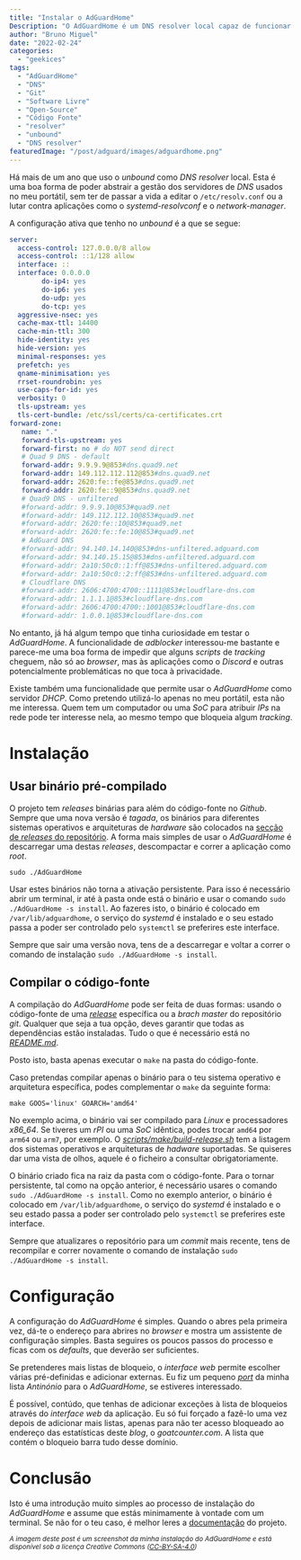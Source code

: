 ```yaml
---
title: "Instalar o AdGuardHome"
Description: "O AdGuardHome é um DNS resolver local capaz de funcionar também como adblocker e servidor DHCP"
author: "Bruno Miguel"
date: "2022-02-24"
categories: 
  - "geekices"
tags:
  - "AdGuardHome"
  - "DNS"
  - "Git"
  - "Software Livre"
  - "Open-Source"
  - "Código Fonte"
  - "resolver"
  - "unbound"
  - "DNS resolver"
featuredImage: "/post/adguard/images/adguardhome.png"
---
```


Há mais de um ano que uso o _unbound_ como _DNS resolver_ local. Esta é uma boa forma de poder abstrair a gestão dos servidores de _DNS_ usados no meu portátil, sem ter de passar a vida a editar o `/etc/resolv.conf` ou a lutar contra aplicações como o _systemd-resolvconf_ e o _network-manager_.

A configuração ativa que tenho no _unbound_ é a que se segue:

```yaml
server:
  access-control: 127.0.0.0/8 allow
  access-control: ::1/128 allow
  interface: ::
  interface: 0.0.0.0
        do-ip4: yes
        do-ip6: yes
        do-udp: yes
        do-tcp: yes
  aggressive-nsec: yes
  cache-max-ttl: 14400
  cache-min-ttl: 300
  hide-identity: yes
  hide-version: yes
  minimal-responses: yes
  prefetch: yes
  qname-minimisation: yes
  rrset-roundrobin: yes
  use-caps-for-id: yes
  verbosity: 0
  tls-upstream: yes
  tls-cert-bundle: /etc/ssl/certs/ca-certificates.crt
forward-zone:
   name: "."
   forward-tls-upstream: yes
   forward-first: no # do NOT send direct
   # Quad 9 DNS - default
   forward-addr: 9.9.9.9@853#dns.quad9.net
   forward-addr: 149.112.112.112@853#dns.quad9.net
   forward-addr: 2620:fe::fe@853#dns.quad9.net
   forward-addr: 2620:fe::9@853#dns.quad9.net
   # Quad9 DNS - unfiltered
   #forward-addr: 9.9.9.10@853#quad9.net
   #forward-addr: 149.112.112.10@853#quad9.net
   #forward-addr: 2620:fe::10@853#quad9.net
   #forward-addr: 2620:fe::fe:10@853#quad9.net
   # AdGuard DNS
   #forward-addr: 94.140.14.140@853#dns-unfiltered.adguard.com
   #forward-addr: 94.140.15.15@853#dns-unfiltered.adguard.com
   #forward-addr: 2a10:50c0::1:ff@853#dns-unfiltered.adguard.com
   #forward-addr: 2a10:50c0::2:ff@853#dns-unfiltered.adguard.com
   # Cloudflare DNS
   #forward-addr: 2606:4700:4700::1111@853#cloudflare-dns.com
   #forward-addr: 1.1.1.1@853#cloudflare-dns.com
   #forward-addr: 2606:4700:4700::1001@853#cloudflare-dns.com
   #forward-addr: 1.0.0.1@853#cloudflare-dns.com
```

No entanto, já há algum tempo que tinha curiosidade em testar o _AdGuardHome_. A funcionalidade de _adblocker_ interessou-me bastante e parece-me uma boa forma de impedir que alguns _scripts_ de _tracking_ cheguem, não só ao *browser*, mas às aplicações como o *Discord* e outras potencialmente problemáticas no que toca à privacidade.

Existe também uma funcionalidade que permite usar o _AdGuardHome_ como servidor *DHCP*. Como pretendo utilizá-lo apenas no meu portátil, esta não me interessa. Quem tem um computador ou uma _SoC_ para atribuir *IPs* na rede pode ter interesse nela, ao mesmo tempo que bloqueia algum _tracking_.

# Instalação

## Usar binário pré-compilado

O projeto tem *releases* binárias para além do código-fonte no _Github_. Sempre que uma nova versão é _tagada_, os binários para diferentes sistemas operativos e arquiteturas de _hardware_ são colocados na [secção de _releases_ do repositório](https://github.com/AdguardTeam/AdGuardHome/releases). A forma mais simples de usar o _AdGuardHome_ é descarregar uma destas _releases_, descompactar e correr a aplicação como _root_.

```shell
sudo ./AdGuardHome
```

Usar estes binários não torna a ativação persistente. Para isso é necessário abrir um terminal, ir até à pasta onde está o binário e usar o comando `sudo ./AdGuardHome -s install`. Ao fazeres isto, o binário é colocado em `/var/lib/adguardhome`, o serviço do _systemd_ é instalado e o seu estado passa a poder ser controlado pelo `systemctl` se preferires este interface.

Sempre que sair uma versão nova, tens de a descarregar e voltar a correr o comando de instalação `sudo ./AdGuardHome -s install`.

## Compilar o código-fonte

A compilação do _AdGuardHome_ pode ser feita de duas formas: usando o código-fonte de uma *[release](https://github.com/AdguardTeam/AdGuardHome/releases)* específica ou a *brach master* do repositório *git*. Qualquer que seja a tua opção, deves garantir que todas as dependências estão instaladas. Tudo o que é necessário está no [_README.md_](https://github.com/AdguardTeam/AdGuardHome#how-to-build).

Posto isto, basta apenas executar o `make` na pasta do código-fonte.

Caso pretendas compilar apenas o binário para o teu sistema operativo e arquitetura específica, podes complementar o `make` da seguinte forma:

```shell
make GOOS='linux' GOARCH='amd64'
```

No exemplo acima, o binário vai ser compilado para *Linux* e processadores _x86_64_. Se tiveres um *rPI* ou uma _SoC_ idêntica, podes trocar `amd64` por `arm64` ou `arm7`, por exemplo. O _[scripts/make/build-release.sh](scripts/make/build-release.sh)_ tem a listagem dos sistemas operativos e arquiteturas de _hadware_ suportadas. Se quiseres dar uma vista de olhos, aquele é o ficheiro a consultar obrigatoriamente.

O binário criado fica na raiz da pasta com o código-fonte. Para o tornar persistente, tal como na opção anterior, é necessário usares o comando `sudo ./AdGuardHome -s install`. Como no exemplo anterior, o binário é colocado em `/var/lib/adguardhome`, o serviço do _systemd_ é instalado e o seu estado passa a poder ser controlado pelo `systemctl` se preferires este interface.

Sempre que atualizares o repositório para um _commit_ mais recente, tens de recompilar e correr novamente o comando de instalação `sudo ./AdGuardHome -s install`.

# Configuração

A configuração do _AdGuardHome_ é simples. Quando o abres pela primeira vez, dá-te o endereço para abrires no *browser* e mostra um assistente de configuração simples. Basta seguires os poucos passos do processo e ficas com os *defaults*, que deverão ser suficientes.

Se pretenderes mais listas de bloqueio, o *interface web* permite escolher várias pré-definidas e adicionar externas. Eu fiz um pequeno *[port](https://raw.githubusercontent.com/brunomiguel/antinonio/master/antinonio-adguard.txt)* da minha lista *Antinónio* para o *AdGuardHome*, se estiveres interessado.

É possível, contúdo, que tenhas de adicionar exceções à lista de bloqueios através do _interface web_ da aplicação. Eu só fui forçado a fazê-lo uma vez depois de adicionar mais listas, apenas para não ter acesso bloqueado ao endereço das estatísticas deste *blog*, o *goatcounter.com*. A lista que contém o bloqueio barra tudo desse domínio.

# Conclusão

Isto é uma introdução muito simples ao processo de instalação do _AdGuardHome_ e assume que estás minimamente à vontade com um terminal. Se não for o teu caso, é melhor leres a [documentação](https://github.com/AdguardTeam/AdGuardHome/wiki) do projeto.

<small>_A imagem deste post é um screenshot da minha instalação do AdGuardHome e está disponível sob a licença Creative Commons ([CC-BY-SA-4.0](https://creativecommons.org/licenses/by-sa/4.0/))_</small>
